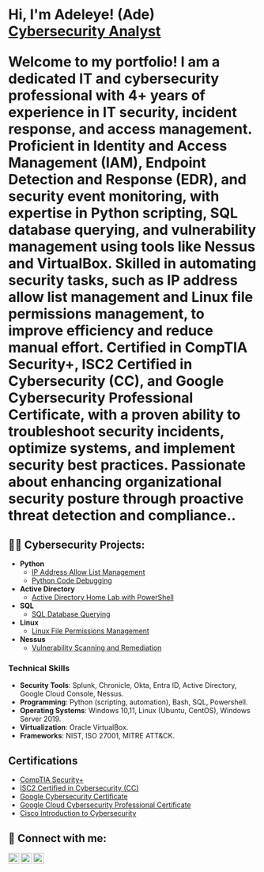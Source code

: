 <h1>Hi, I'm Adeleye! (Ade) <br/><a href="www.linkedin.com/in/adeleyeadekola">Cybersecurity Analyst</a>

Welcome to my portfolio! I am a dedicated IT and cybersecurity professional with 4+ years of experience in IT security, incident response, and access management. Proficient in Identity and Access Management (IAM), Endpoint Detection and Response (EDR), and security event monitoring, with expertise in Python scripting, SQL database querying, and vulnerability management using tools like Nessus and VirtualBox. Skilled in automating security tasks, such as IP address allow list management and Linux file permissions management, to improve efficiency and reduce manual effort. Certified in CompTIA Security+, ISC2 Certified in Cybersecurity (CC), and Google Cybersecurity Professional Certificate, with a proven ability to troubleshoot security incidents, optimize systems, and implement security best practices. Passionate about enhancing organizational security posture through proactive threat detection and compliance..

<h2>👨‍💻 Cybersecurity Projects:</h2>

- <b>Python</b>
  - [IP Address Allow List Management](https://github.com/LamesTGM/IP-Address-Allow-List-Management)
  - [Python Code Debugging](https://github.com/LamesTGM/Python-Code-Debugging)
- <b>Active Directory</b>
  - [Active Directory Home Lab with PowerShell](https://github.com/LamesTGM/Active-Directory-Home-Lab-with-PowerShell)
- <b>SQL</b>
  - [SQL Database Querying](https://github.com/LamesTGM/SQL-Database-Querying)
- <b>Linux</b>
  - [Linux File Permissions Management](https://github.com/LamesTGM/Linux-File-Permissions-Managament)
- <b>Nessus</b>
  - [Vulnerability Scanning and Remediation](https://github.com/LamesTGM/Vulnerability-Management)

### Technical Skills
- **Security Tools**: Splunk, Chronicle, Okta, Entra ID, Active Directory, Google Cloud Console, Nessus.
- **Programming**: Python (scripting, automation), Bash, SQL, Powershell.
- **Operating Systems**: Windows 10,11, Linux (Ubuntu, CentOS), Windows Server 2019.
- **Virtualization**: Oracle VirtualBox.
- **Frameworks**: NIST, ISO 27001, MITRE ATT&CK.

<h2>  Certifications</h2>

- [CompTIA Security+](https://www.credly.com/badges/00ecf6a7-591c-4972-8817-62aed171334d/linked_in_profile)
- [ISC2 Certified in Cybersecurity (CC)](https://www.credly.com/badges/39452cf6-715a-48c9-9030-491ba7102378/linked_in_profile)
- [Google Cybersecurity Certificate](https://coursera.org/share/0b5a31b9757e4e994f58b54eddd87c78)
- [Google Cloud Cybersecurity Professional Certificate](https://coursera.org/share/2ee4d06c3a8acf8b4f9538b411433fda)
- [Cisco Introduction to Cybersecurity](https://www.credly.com/badges/385a3e95-979d-4ddc-8a07-ba31e468b129/linked_in_profile)

<h2> 🤳 Connect with me:</h2>

[<img align="left" alt="JoshMadakor | YouTube" width="22px" src="https://cdn.jsdelivr.net/npm/simple-icons@v3/icons/youtube.svg" />][youtube]
[<img align="left" alt="JoshMadakor | LinkedIn" width="22px" src="https://cdn.jsdelivr.net/npm/simple-icons@v3/icons/linkedin.svg" />][linkedin]
[<img align="left" alt="JoshMadakor | Instagram" width="22px" src="https://cdn.jsdelivr.net/npm/simple-icons@v3/icons/instagram.svg" />][instagram]

[youtube]: https://www.youtube.com/@lames_tgm
[instagram]: https://www.instagram.com/lames_tgm/
[linkedin]: https://www.linkedin.com/in/adeleyeadekola/

<!--
**joshmadakor1/joshmadakor1** is a ✨ _special_ ✨ repository because its `README.md` (this file) appears on your GitHub profile.

Here are some ideas to get you started:

- 🔭 I’m currently working on ...
- 🌱 I’m currently learning ...
- 👯 I’m looking to collaborate on ...
- 🤔 I’m looking for help with ...
- 💬 Ask me about ...
- 📫 How to reach me: ...
- 😄 Pronouns: ...
- ⚡ Fun fact: ...
-->

